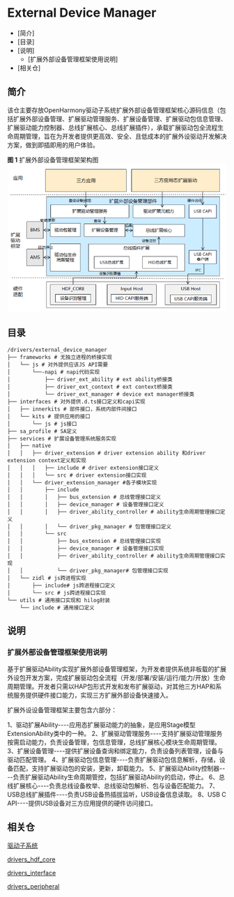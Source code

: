 # External Device Manager
-   [简介]
-   [目录]
-   [说明]
    -   [扩展外部设备管理框架使用说明]
-   [相关仓]

## 简介

该仓主要存放OpenHarmony驱动子系统扩展外部设备管理框架核心源码信息（包括扩展外部设备管理、扩展驱动管理服务、扩展设备管理、扩展驱动包信息管理、扩展驱动能力控制器、总线扩展核心、总线扩展插件），承载扩展驱动包全流程生命周期管理，旨在为开发者提供更高效、安全、且低成本的扩展外设驱动开发解决方案，做到即插即用的用户体验。


**图 1**  扩展外部设备管理框架架构图 
![](figures/architecture-of-the-ext-device-manager.png)

## 目录

```
/drivers/external_device_manager
├── frameworks # 无独立进程的桥接实现
│   └── js # 对外提供应该JS API需要
│       └──-napi # napi代码实现
│           ├── driver_ext_ability # ext ability桥接类
│           ├── driver_ext_context # ext context桥接类
│           └── driver_ext_manager # device ext manager桥接类
├── interfaces # 对外提供.d.ts接口定义和capi实现
│   ├── innerkits # 部件接口，系统内部件间接口
│   └── kits # 提供应用的接口
│       └── js # js接口
├── sa_profile # SA定义
├── services # 扩展设备管理系统服务实现
│   ├── native
│   │   ├── driver_extension # driver extension ability 和driver extension context定义和实现
│   │   │   ├── include # driver extension接口定义 
│   │   │   └── src # driver extension接口实现
│   │   └── driver_extension_manager #各子模块实现
│   │       ├── include
│   │       │   ├── bus_extension # 总线管理接口定义
│   │       │   ├── device_manager # 设备管理接口定义
│   │       │   ├── driver_ability_controller # ability生命周期管理接口定义
│   │       │   └── driver_pkg_manager # 包管理接口定义
│   │       └── src
│   │           ├── bus_extension # 总线管理接口实现
│   │           ├── device_manager # 设备管理接口实现
│   │           ├── driver_ability_controller # ability生命周期管理接口实现
│   │           └── driver_pkg_manager# 包管理接口实现
│   └── zidl # js跨进程实现
│       ├── include# js跨进程接口定义
│       └── src # js跨进程接口实现
└── utils # 通用接口实现和 hilog封装
    └── include # 通用接口定义
```

## 说明

### 扩展外部设备管理框架使用说明

基于扩展驱动Ability实现扩展外部设备管理框架，为开发者提供系统非板载的扩展外设包开发方案，完成扩展驱动包全流程（开发/部署/安装/运行/能力/开放）生命周期管理。开发者只需以HAP包形式开发和发布扩展驱动，对其他三方HAP和系统服务提供硬件接口能力，实现三方扩展外部设备快速接入。

扩展外设设备管理框架主要包含六部分：

1、驱动扩展Ability----应用态扩展驱动能力的抽象，是应用Stage模型ExtensionAbility类中的一种。
2、扩展驱动管理服务----支持扩展驱动管理服务按需启动能力，负责设备管理，包信息管理，总线扩展核心模块生命周期管理。
3、扩展设备管理----提供扩展设备查询和绑定能力，负责设备列表管理，设备与驱动匹配管理。
4、扩展驱动包信息管理----负责扩展驱动包信息解析，存储，设备匹配，支持扩展驱动包的安装，更新，卸载能力。
5、扩展驱动Ability控制器----负责扩展驱动Ability生命周期管控，包括扩展驱动Ability的启动，停止。
6、总线扩展核心----负责总线设备枚举、总线驱动包解析、包与设备匹配能力。
7、USB总线扩展插件----负责USB设备热插拔监听，USB设备信息读取。
8、USB C API----提供USB设备对三方应用提供的硬件访问接口。

## 相关仓

[驱动子系统](https://gitee.com/openharmony/docs/blob/master/zh-cn/readme/%E9%A9%B1%E5%8A%A8%E5%AD%90%E7%B3%BB%E7%BB%9F.md)

[drivers\_hdf\_core](https://gitee.com/openharmony/drivers_hdf_core/blob/master/README_zh.md)

[drivers\_interface](https://gitee.com/openharmony/drivers_interface/blob/master/README_ZH.md)

[drivers\_peripheral](https://gitee.com/openharmony/drivers_peripheral/blob/master/README_zh.md)
